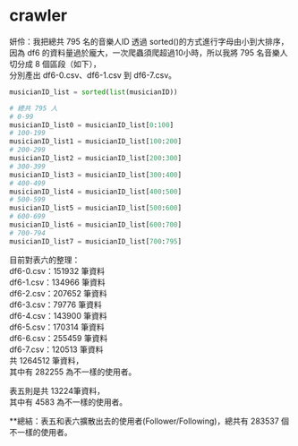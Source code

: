 # crawler
妍伶：我把總共 795 名的音樂人ID 透過 sorted()的方式進行字母由小到大排序，  
因為 df6 的資料量過於龐大，一次爬蟲須爬超過10小時，所以我將 795 名音樂人切分成 8 個區段（如下），  
分別產出 df6-0.csv、df6-1.csv 到 df6-7.csv。

```python
musicianID_list = sorted(list(musicianID))

# 總共 795 人
# 0-99
musicianID_list0 = musicianID_list[0:100]
# 100-199
musicianID_list1 = musicianID_list[100:200]
# 200-299
musicianID_list2 = musicianID_list[200:300]
# 300-399
musicianID_list3 = musicianID_list[300:400]
# 400-499
musicianID_list4 = musicianID_list[400:500]
# 500-599
musicianID_list5 = musicianID_list[500:600]
# 600-699
musicianID_list6 = musicianID_list[600:700]
# 700-794
musicianID_list7 = musicianID_list[700:795]
```

目前對表六的整理：  
df6-0.csv：151932 筆資料  
df6-1.csv：134966 筆資料  
df6-2.csv：207652 筆資料  
df6-3.csv：79776 筆資料  
df6-4.csv：143900 筆資料  
df6-5.csv：170314 筆資料  
df6-6.csv：255459 筆資料  
df6-7.csv：120513 筆資料  
共 1264512 筆資料，  
其中有 282255 為不一樣的使用者。

表五則是共 13224筆資料，  
其中有 4583 為不一樣的使用者。

**總結：表五和表六擴散出去的使用者(Follower/Following)，總共有 283537 個不一樣的使用者。
